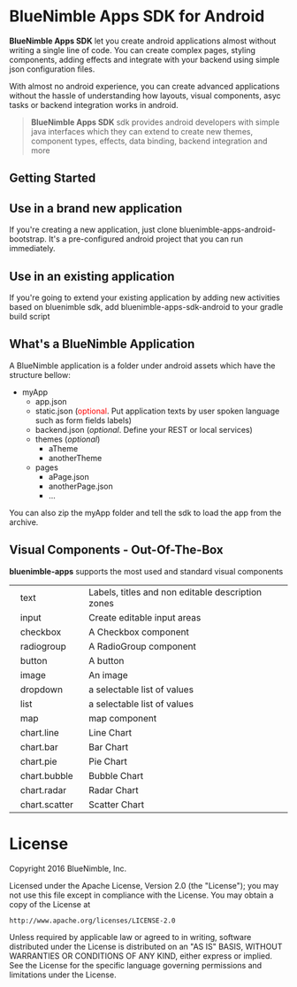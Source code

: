 # BlueNimble Apps SDK for Android

**BlueNimble Apps SDK** let you create android applications almost without writing a single line of code. You can create complex pages, styling components, adding effects and integrate with your backend using simple json configuration files.

With almost no android experience, you can create advanced applications without the hassle of understanding how layouts, visual components, asyc tasks or backend integration works in android.

> **BlueNimble Apps SDK** sdk provides android developers with simple java interfaces which they can extend to create new themes, component types, effects, data binding, backend integration and more

Getting Started
-----

## Use in a brand new application
If you're creating a new application, just clone bluenimble-apps-android-bootstrap. It's a pre-configured android project that you can run immediately.

## Use in an existing application
If you're going to extend your existing application by adding new activities based on bluenimble sdk, add bluenimble-apps-sdk-android to your gradle build script

What's a BlueNimble Application 
-----

A BlueNimble application is a folder under android assets which have the structure bellow:

- myApp
  - app.json
  - static.json (<span style="color: red;">optional</span>. Put application texts by user spoken language such as form fields labels)
  - backend.json (*optional*. Define your REST or local services)
  - themes (*optional*)
    - aTheme
    - anotherTheme
  - pages 
    - aPage.json
	- anotherPage.json
	- ...

You can also zip the myApp folder and tell the sdk to load the app from the archive. 
	
Visual Components - Out-Of-The-Box
-----

**bluenimble-apps** supports the most used and standard visual components
<table>
<tr style="border: 0px;">
<td style="border: 0px; padding-left: 20px;">
text
</td>
<td style="border: 0px; padding-left: 20px;">
Labels, titles and non editable description zones
</td>
</tr>
<tr style="border: 0px;">
<td style="border: 0px; padding-left: 20px;">
input
</td>
<td style="border: 0px; padding-left: 20px;">
Create editable input areas
</td>
</tr>
<tr style="border: 0px;">
<td style="border: 0px; padding-left: 20px;">
checkbox
</td>
<td style="border: 0px; padding-left: 20px;">
A Checkbox component
</td>
</tr>
<tr style="border: 0px;">
<td style="border: 0px; padding-left: 20px;">
radiogroup
</td>
<td style="border: 0px; padding-left: 20px;">
A RadioGroup component
</td>
</tr>
<tr style="border: 0px;">
<td style="border: 0px; padding-left: 20px;">
button
</td>
<td style="border: 0px; padding-left: 20px;">
A button 
</td>
<tr style="border: 0px;">
<td style="border: 0px; padding-left: 20px;">
image
</td>
<td style="border: 0px; padding-left: 20px;">
An image 
</td>
</tr>
<tr style="border: 0px;">
<td style="border: 0px; padding-left: 20px;">
dropdown
</td>
<td style="border: 0px; padding-left: 20px;">
a selectable list of values 
</td>
</tr>
<tr style="border: 0px;">
<td style="border: 0px; padding-left: 20px;">
list
</td>
<td style="border: 0px; padding-left: 20px;">
a selectable list of values 
</td>
</tr>
<tr style="border: 0px;">
<td style="border: 0px; padding-left: 20px;">
map
</td>
<td style="border: 0px; padding-left: 20px;">
map component 
</td>
</tr>
<tr style="border: 0px;">
<td style="border: 0px; padding-left: 20px;">
chart.line
</td>
<td style="border: 0px; padding-left: 20px;">
Line Chart 
</td>
</tr>
<tr style="border: 0px;">
<td style="border: 0px; padding-left: 20px;">
chart.bar
</td>
<td style="border: 0px; padding-left: 20px;">
Bar Chart 
</td>
</tr>
<tr style="border: 0px;">
<td style="border: 0px; padding-left: 20px;">
chart.pie
</td>
<td style="border: 0px; padding-left: 20px;">
Pie Chart 
</td>
</tr>
<tr style="border: 0px;">
<td style="border: 0px; padding-left: 20px;">
chart.bubble
</td>
<td style="border: 0px; padding-left: 20px;">
Bubble Chart 
</td>
</tr>
<tr style="border: 0px;">
<td style="border: 0px; padding-left: 20px;">
chart.radar
</td>
<td style="border: 0px; padding-left: 20px;">
Radar Chart 
</td>
</tr>
<tr style="border: 0px;">
<td style="border: 0px; padding-left: 20px;">
chart.scatter
</td>
<td style="border: 0px; padding-left: 20px;">
Scatter Chart 
</td>
</tr>
</table>

License
=======
Copyright 2016 BlueNimble, Inc.

Licensed under the Apache License, Version 2.0 (the "License");
you may not use this file except in compliance with the License.
You may obtain a copy of the License at

    http://www.apache.org/licenses/LICENSE-2.0

Unless required by applicable law or agreed to in writing, software
distributed under the License is distributed on an "AS IS" BASIS,
WITHOUT WARRANTIES OR CONDITIONS OF ANY KIND, either express or implied.
See the License for the specific language governing permissions and
limitations under the License.
